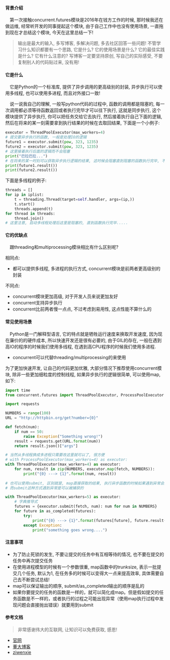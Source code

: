 #### 背景介绍

&emsp;第一次接触concurrent.futures模块是2016年在钱方工作的时候, 那时候我还在做运维, 经常听开发的同事提起这个模块, 由于自己工作中也没有使用场景, 一直拖到现在才总结这个模块, 今天在这里总结一下!

> 输出是最大的输入, 多写博客, 多解决问题, 多去社区回答一些问题!
> 不管学习什么知识都要有一个思路, 它是什么? 它的使用场景是什么? 它的最佳实践是什么? 它有什么注意的?
> 写博客一定要坚持原创, 写自己的实际感受, 不要复制别人的代码贴过来, 没有用!


#### 它是什么

&emsp;它是Python的一个标准库, 提供了异步调用的更高级别的封装, 异步执行可以使用多线程, 也可以使用多进程, 而且对外接口一致!

&emsp;说一说我自己的理解, 一般写python代码的过程中, 函数的调用都是阻塞的, 每一次调用都必须等待函数返回或者执行完毕才可以往下执行, 这就是同步执行, 这个模块提供了异步执行, 你可以把任务交给它去执行, 然后接着执行自己下面的逻辑, 然后在将来的某一刻需要拿到执行结果的时候在去取回结果, 下面是一个小例子:

```python
executor = ThreadPoolExecutor(max_workers=4)
# 提交要异步执行的函数, 一般是处理IO的逻辑
future1 = executor.submit(pow, 323, 1235)
future2 = executor.submit(pow, 323, 1235)
# 这里接着执行后面的逻辑而不会阻塞
print("巴拉巴拉...")
# 在将来的某一时刻可以获取异步执行逻辑的结果, 这时候会阻塞直到阻塞的函数执行完毕, 不过已经是异步了
print(future1.result())
print(future2.result())
```

下面是多线程的例子:

```python
threads = []
for ip in iplist:
    t = threading.Thread(target=self.handler, args=(ip,))
    t.start()
    threads.append(t)
for thread in threads:
    thread.join()
# 这里注意, 启动多线程处理后这里是阻塞的, 直到函数执行完毕.....
```

#### 它的优缺点

&emsp;跟threading和multiprocessing模块相比有什么区别呢?

相同点:

* 都可以提供多线程, 多进程的执行方式, concurrent模块是前两者更高级别的封装

不同点:

* concurrent模块更加高级, 对于开发人员来说更加友好
* concurrent支持异步执行
* concurrent比前两者慢一点点, 不过考虑到易用性, 这点性能不算什么的

#### 常见使用场景

&emsp;Python是一门解释型语言, 它的特点就是牺牲运行速度来换取开发速度, 因为现在廉价的的硬件成本, 所以快速开发还是很有必要的, 由于GIL的存在, 一般在遇到高IO的程序的时候我们使用多线程, 在遇到高CPU程序的时候我们使用多进程.

* concurrent可以代替threading/multiprocessing的来使用

为了更加快速开发, 让自己的代码更加优雅, 大部分情况下推荐使用concurrent模块, 除非一些更加细粒度的控制线程, 如果异步执行的逻辑很简单, 可以使用map, 如下:

```python
import time
from concurrent.futures import ThreadPoolExecutor, ProcessPoolExecutor

import requests

NUMBERS = range(100)
URL = "http://httpbin.org/get?number={0}"

def fetch(num):
    if num == 50:
        raise Exception("Something wrong!")
    result = requests.get(URL.format(num))
    return result.json()["args"]

# 当然从多线程换成多进程只需要改这里就可以了, 很方便
# with ProcessPoolExecutor(max_workers=4) as executor:
with ThreadPoolExecutor(max_workers=4) as executor:
    for num, result in zip(NUMBERS, executor.map(fetch, NUMBERS)):
        print("{0} ---> {1}".format(num, result))
        
# 也可以使用submit, 区别就是, map直接获取的结果, 执行异步函数的时候如果遇到异常会直接抛出
# 而submit这种方式遇到异常是可以被捕获的

with ThreadPoolExecutor(max_workers=5) as executor:
    # 字典推导式
    futures = {executor.submit(fetch, num): num for num in NUMBERS}
    for future in as_completed(futures):
        try:
            print("{0} ---> {1}".format(futures[future], future.result()))
        except Exception:
            print("something goes wrong....")
```

#### 注意事项

* 为了防止死锁的发生, 不要让提交的任务中有互相等待的情况, 也不要在提交的任务中再次提交任务
* 在使用进程模型的时候有一个参数很重, map函数中的trunksize, 表示一批提交几个任务, 默认为1, 在任务多的时候可以变得大一点来提高效率, 具体需要自己去不断尝试总结!
* map可以保证输出的顺序, submit/as_completed输出的顺序是乱的
* 如果你要提交的任务的函数是一样的，就可以简化成map。但是假如提交的任务函数是不一样的，或者执行的过程之可能出现异常（使用map执行过程中发现问题会直接抛出错误）就要用到submit


#### 参考文档

> 非常感谢伟大的互联网, 让知识可以免费获取, 感恩!

* [官网](https://docs.python.org/3/library/concurrent.futures.html#module-concurrent.futures)
* [董大博客](https://mp.weixin.qq.com/s?__biz=MzA3NDk1NjI0OQ==&mid=2247484065&idx=1&sn=260b40f9e9bfff7fd60ba6753869ceb9&chksm=9f76ae17a80127017db60ccdc6e4131318c3398568025dbe8045181f0599282bb8a04639b83b)
* [ziwenxie](https://www.ziwenxie.site/2016/12/24/python-concurrent-futures/)
